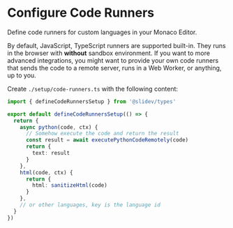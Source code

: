 # Configure Code Runners

<Environment type="client" />

Define code runners for custom languages in your Monaco Editor.

By default, JavaScript, TypeScript runners are supported built-in. They runs in the browser with **without** sandbox environment. If you want to more advanced integrations, you might want to provide your own code runners that sends the code to a remote server, runs in a Web Worker, or anything, up to you.

Create `./setup/code-runners.ts` with the following content:

```ts
import { defineCodeRunnersSetup } from '@slidev/types'

export default defineCodeRunnersSetup(() => {
  return {
    async python(code, ctx) {
      // Somehow execute the code and return the result
      const result = await executePythonCodeRemotely(code)
      return {
        text: result
      }
    },
    html(code, ctx) {
      return {
        html: sanitizeHtml(code)
      }
    },
    // or other languages, key is the language id
  }
})
```
